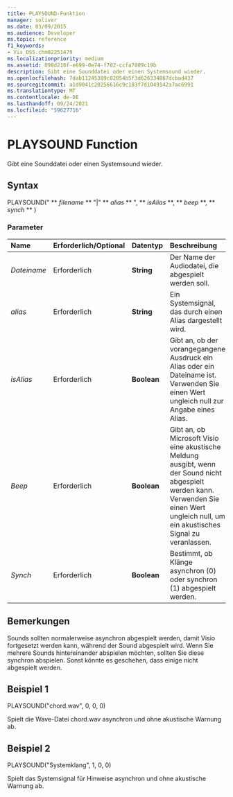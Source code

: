 ```yaml
---
title: PLAYSOUND-Funktion
manager: soliver
ms.date: 03/09/2015
ms.audience: Developer
ms.topic: reference
f1_keywords:
- Vis_DSS.chm82251479
ms.localizationpriority: medium
ms.assetid: 098d216f-e699-0e74-f702-ccfa7809c19b
description: Gibt eine Sounddatei oder einen Systemsound wieder.
ms.openlocfilehash: 7dab11245389c02054b5f3d626334867dcbad437
ms.sourcegitcommit: a1d9041c20256616c9c183f7d1049142a7ac6991
ms.translationtype: MT
ms.contentlocale: de-DE
ms.lasthandoff: 09/24/2021
ms.locfileid: "59627716"
---
```

# <a name="playsound-function"></a>PLAYSOUND Function

Gibt eine Sounddatei oder einen Systemsound wieder. 
  
## <a name="syntax"></a>Syntax

PLAYSOUND(" ** *filename* ** "|" ** *alias* ** ", ** *isAlias* **, ** *beep* **, ** *synch* ** ) 
  
### <a name="parameters"></a>Parameter

|**Name**|**Erforderlich/Optional**|**Datentyp**|**Beschreibung**|
|:-----|:-----|:-----|:-----|
| _Dateiname_ <br/> |Erforderlich  <br/> |**String** <br/> |Der Name der Audiodatei, die abgespielt werden soll.  <br/> |
| _alias_ <br/> |Erforderlich  <br/> |**String** <br/> | Ein Systemsignal, das durch einen Alias dargestellt wird.  <br/> |
| _isAlias_ <br/> |Erforderlich  <br/> |**Boolean** <br/> | Gibt an, ob der vorangegangene Ausdruck ein Alias oder ein Dateiname ist. Verwenden Sie einen Wert ungleich null zur Angabe eines Alias.  <br/> |
| _Beep_ <br/> |Erforderlich  <br/> |**Boolean** <br/> |Gibt an, ob Microsoft Visio eine akustische Meldung ausgibt, wenn der Sound nicht abgespielt werden kann. Verwenden Sie einen Wert ungleich null, um ein akustisches Signal zu veranlassen.  <br/> |
| _Synch_ <br/> |Erforderlich  <br/> |**Boolean** <br/> |Bestimmt, ob Klänge asynchron (0) oder synchron (1) abgespielt werden.  <br/> |
   
## <a name="remarks"></a>Bemerkungen

Sounds sollten normalerweise asynchron abgespielt werden, damit Visio fortgesetzt werden kann, während der Sound abgespielt wird. Wenn Sie mehrere Sounds hintereinander abspielen möchten, sollten Sie diese synchron abspielen. Sonst könnte es geschehen, dass einige nicht abgespielt werden.
 
  
## <a name="example-1"></a>Beispiel 1

PLAYSOUND("chord.wav", 0, 0, 0)
  
Spielt die Wave-Datei chord.wav asynchron und ohne akustische Warnung ab.
  
## <a name="example-2"></a>Beispiel 2

PLAYSOUND("Systemklang", 1, 0, 0)
  
Spielt das Systemsignal für Hinweise asynchron und ohne akustische Warnung ab.
  

